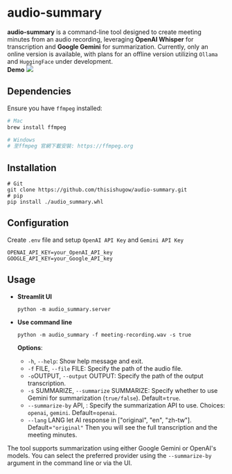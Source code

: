 
# audio-summary

**audio-summary** is a command-line tool designed to create meeting minutes from an audio recording, leveraging **OpenAI Whisper** for transcription and **Google Gemini** for summarization. Currently, only an online version is available, with plans for an offline version utilizing `Ollama` and `HuggingFace` under development.  
**Demo**
![](./assets/demo-ui.gif)
## Dependencies
Ensure you have `ffmpeg` installed:
```bash
# Mac
brew install ffmpeg

# Windows 
# 至ffmpeg 官網下載安裝: https://ffmpeg.org 
```

## Installation 
```shell
# Git
git clone https://github.com/thisishugow/audio-summary.git
# pip
pip install ./audio_summary.whl
```

## Configuration
Create `.env` file and setup `OpenAI API Key` and `Gemini API Key`
```shell
OPENAI_API_KEY=your_OpenAI_API_key
GOOGLE_API_KEY=your_Google_API_key
```

## Usage 
- **Streamlit UI** 
    ```b
    python -m audio_summary.server
    ```
- **Use command line**
    ```shell
    python -m audio_summary -f meeting-recording.wav -s true
    ```
    **Options**:

    * `-h`, `--help`: Show help message and exit.  
    * `-f` FILE, `--file` FILE: Specify the path of the audio file.  
    * `-o`OUTPUT, `--output` OUTPUT: Specify the path of the output transcription.  
    * `-s` SUMMARIZE, `--summarize` SUMMARIZE: Specify whether to use Gemini for summarization (`true/false`). Default=`true`.
    * `--summarize-by` API, : Specify the summarization API to use. Choices: `openai`, `gemini`. Default=`openai`.
    * `--lang` LANG let AI response in ["original", "en", "zh-tw"]. Default=`"original"`
    Then you will see the full transcription and the meeting minutes. 

The tool supports summarization using either Google Gemini or OpenAI's models. You can select the preferred provider using the `--summarize-by` argument in the command line or via the UI.